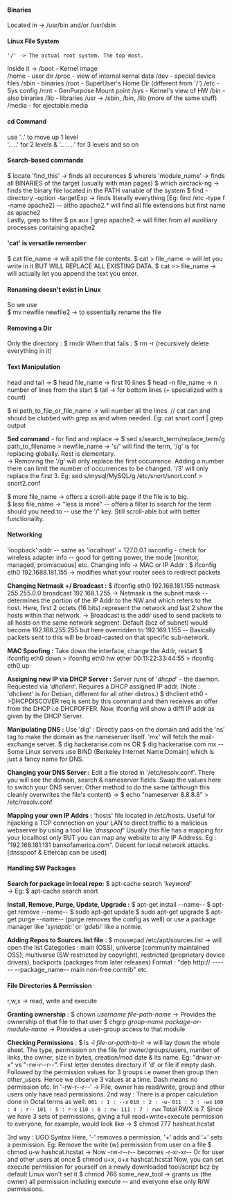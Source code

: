 #### **Binaries**	
Located in -> /usr/bin and/or /usr/sbin	

#### **Linux File System**	
	'/' -> The actual root system. The top most.
Inside it -> 
	/boot - Kernel image  
	/home - user dir 
	/proc - view of internal kernal data 
	/dev - special device files 
	/sbin - binaries 
	/root - SuperUser's Home Dir (different from '/') 
	/etc - Sys config 
	/mnt - GenPurpose Mount point 
	/sys - Kernel's view of HW 
	/bin - also binaries 
	/lib - libraries 
	/usr -> /sbin, /bin, /lib (more of the same stuff) /media - for ejectable media	

#### **cd Command**
use '..' to move up 1 level  
'.. ..' for 2 levels & '.. .. ..' for 3 levels and so on	

#### **Search-based commands**	
$ locate 'find_this' -> finds all occurences 
$ whereis 'module_name' -> finds all BINARIES of the target (usually with man pages) 
$ which aircrack-ng -> finds the binary file located in the PATH variable of the system 
$ find -directory -option -targetExp -> finds literally everything [Eg: find /etc -type f -name apache2] -- altho apache2.* will find all file extensions but first name as apache2   
Lastly, grep to filter 
$ ps aux | grep apache2 -> will filter from all auxilliary processes containing apache2	

#### **'cat' is versatile remember**
$ cat file_name -> will spill the file contents. 
$ cat > file_name -> will let you write in it BUT WILL REPLACE ALL EXISTING DATA. 
$ cat >> file_name -> will actually let you append the text you enter.	

#### **Renaming doesn't exist in Linux**	
So we use  
	$ mv newfile newfile2 -> to essentially rename the file	

#### **Removing a Dir**	
Only the directory : $ rmdir
When that fails  : $ rm -r (recursively delete everything in it)

#### **Text Manipulation**	
head and tail ->
$ head file_name -> first 10 lines 
$ head -n file_name -> n number of lines from the start
$ tail -> for bottom lines (+ specialized with a count)  

$ nl path_to_file_or_file_name -> will number all the lines.  // cat can and should be clubbed with grep as and when needed. Eg: cat snort.conf | grep output

**Sed command** - for find and replace ->
$ sed s/search_term/replace_term/g path_to_filename > newfile_name 
	-> 's/' will find the term, '/g' is for replacing globally. Rest is elementary.  
	-> Removing the '/g' will only replace the first occurrence. 
		Adding a number there can limit the number of occurrences to be changed. '/3' will only replace the first 3. 
	Eg: sed s/mysql/MySQL/g /etc/snort/snort.conf > snort2.conf  

$ more file_name -> offers a scroll-able page if the file is to big.  
$ less file_name -> "less is more" -- offers a filter to search for the term should you need to -- use the '/' key. Still scroll-able but with better functionality.	

#### **Networking**
'loopback' addr -- same as 'localhost' = 127.0.0.1
iwconfig - check for wireless adapter info -- good for getting power, the mode [monitor, managed, promiscuous] etc.
Changing info -> MAC or IP Addr :
	$ ifconfig eth0 192.1688.181.155 
		-> modifies what your router sees to redirect packets

**Changing Netmask +/ Broadcast :**
	$ ifconfig eth0 192.168.181.155 netmask 255.255.0.0 broadcast 192.168.1.255
		-> Netmask is the subnet mask -- determines the portion of the IP Addr to the NW and which refers to the host. Here, first 2 octets (16 bits) represent the network and last 2 show the hosts within that network.
		-> Broadcast is the addr used to send packets to all hosts on the same network segment. Default (bcz of subnet) would become 192.168.255.255 but here overridden to 192.169.1.155 -- Basically packets sent to this will be broad-casted on that specific sub-network.	

**MAC Spoofing :**
	Take down the interface, change the Addr, restart
	$ ifconfig eth0 down > ifconfig eth0 hw ether 00:11:22:33:44:55 > ifconfig eth0 up

**Assigning new IP via DHCP Server :**
	Server runs of '*dhcpd*' - the daemon. Requested via '*dhclient*'. Requires a DHCP assigned IP addr. (Note : 'dhclient' is for Debian, different for all other distros.)
	$ dhclient eth0 
		->DHCPDISCOVER req is sent by this command and then receives an offer from the DHCP i.e DHCPOFFER. Now, ifconfig will show a difft IP addr as given by the DHCP Server.

**Manipulating DNS :**
	Use 'dig' :
		Directly pass-on the domain and add the 'ns' tag to make the domain as the nameserver itself. 'mx' will fetch the mail-exchange server.
		$ dig hackerarise.com ns OR $ dig hackerarise.com mx
		-- Some Linux servers use BIND (Berkeley Internet Name Domain)  which is just a fancy name for DNS. 

**Changing your DNS Server :**
	Edit a file stored in '/etc/resolv.conf'. There you will see the domain, search & nameserver fields. Swap the values here to switch your DNS server.
	Other method to do the same (although this cleanly overwrites the file's content) -> 
		$ echo "nameserver 8.8.8.8" > /etc/resolv.conf

**Mapping your own IP Addrs :**
	'hosts' file located in /etc/hosts. Useful for hijacking a TCP connection on your LAN to direct traffic to a malicious webserver by using a tool like *'dnsspoof'* 
	Usually this file has a mapping for your localhost only BUT you can map any website to any IP Address. Eg : "192.168.181.131   bankofamerica.com". Decent for local network attacks.
	[dnsspoof & Ettercap can be used]

#### **Handling SW Packages**

**Search for package in local repo:**
	$ apt-cache search _'keyword'_  
		-> Eg: $ apt-cache search snort

**Install, Remove, Purge, Update, Upgrade :** 
	$ apt-get install --name--
	$ apt-get remove --name--
	$ sudo apt-get update
	$ sudo apt-get upgrade 
	$ apt-get purge --name--
(purge removes the config as well)
		or use a package manager like *'synaptic'* or *'gdebi'* like a normie. 
	
**Adding Repos to Sources.list file** :
	$ mousepad /etc/apt/sources.list -> will open the list
		Categories : main (OSS), universe (community maintained OSS), multiverse (SW restricted by copyright), restricted (proprietary device drivers), backports (packages from later releases)
		Format : "deb http:// ------   --package_name-- main non-free contrib" etc.

#### **File Directories & Permission**
r,w,x -> read, write and execute

**Granting ownership :**
$ chown _username_ _file-path-name_  -> Provides the ownership of that file to that user
$ chgrp _group-name_  _package-or-module-name_ -> Provides a user-group access to that module

**Checking Permissions** :
$ ls -l  _file-or-path-to-it_  -> will lay down the whole sheet. The type, permission on the file for owner/groups/users, number of links, the owner, size in bytes, creation/mod date & its name. 
	Eg: "drwxr-xr-x" vs "-rw-r--r--". First letter denotes directory if 'd' or file if empty dash. Followed by the permission values for 3 groups i.e owner then group then other_users. Hence we observe 3 values at a time. Dash means no permission ofc. 
	In '-rw-r--r--' -> File, owner has read/write, group and other users only have read permissions. 
2nd way : There is a proper calculation done in Octal terms as well. 
	`001 : 1 : --x` 
	`010 : 2 : -w-`
	`011 : 3 : -wx`
	`100 : 4 : r--`
	`101 : 5 : r-x`
	`110 : 6 : rw-`
	`111 : 7 : rwx`
Total RWX is 7. Since we have 3 sets of permissions, giving a full read+write+execute permission to everyone, for example, would look like ->
$ chmod 777 hashcat.hcstat

3rd way : UGO Syntax
Here, '-' removes a permission, '+' adds and '=' sets a permission.
Eg: Remove the write (w) permission from user on a file
	$ chmod u-w hashcat.hcstat -> Now -rw-r--r-- becomes -r-xr-xr--
Or for user and other users at once
	$ chmod u+x, o+x hashcat.hcstat
Now, you can set execute permission for yourself on a newly downloaded tool/script bcz by default Linux won't set it
	$ chmod 766 some_new_tool   -> grants us (the owner) all permission including execute -- and everyone else only R/W permissions.

